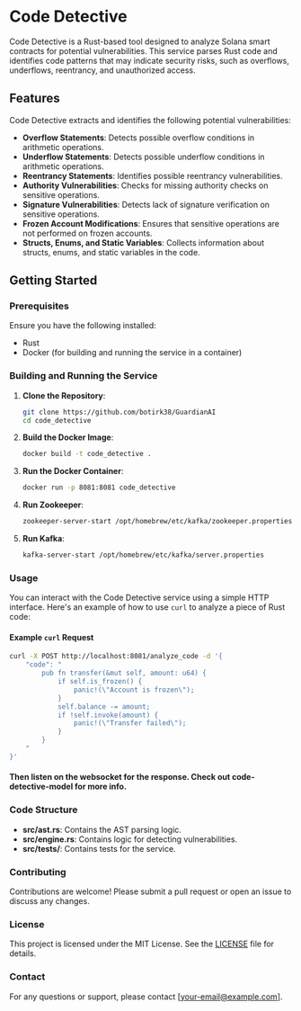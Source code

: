 
# Code Detective

Code Detective is a Rust-based tool designed to analyze Solana smart contracts for potential vulnerabilities. This service parses Rust code and identifies code patterns that may indicate security risks, such as overflows, underflows, reentrancy, and unauthorized access.

## Features

Code Detective extracts and identifies the following potential vulnerabilities:

- **Overflow Statements**: Detects possible overflow conditions in arithmetic operations.
- **Underflow Statements**: Detects possible underflow conditions in arithmetic operations.
- **Reentrancy Statements**: Identifies possible reentrancy vulnerabilities.
- **Authority Vulnerabilities**: Checks for missing authority checks on sensitive operations.
- **Signature Vulnerabilities**: Detects lack of signature verification on sensitive operations.
- **Frozen Account Modifications**: Ensures that sensitive operations are not performed on frozen accounts.
- **Structs, Enums, and Static Variables**: Collects information about structs, enums, and static variables in the code.

## Getting Started

### Prerequisites

Ensure you have the following installed:

- Rust
- Docker (for building and running the service in a container)

### Building and Running the Service

1. **Clone the Repository**:
    ```sh
    git clone https://github.com/botirk38/GuardianAI
    cd code_detective
    ```

2. **Build the Docker Image**:
    ```sh
    docker build -t code_detective .
    ```

3. **Run the Docker Container**:
    ```sh
    docker run -p 8081:8081 code_detective
    ```

4. **Run Zookeeper**:
    ```sh
    zookeeper-server-start /opt/homebrew/etc/kafka/zookeeper.properties
    ```

5. **Run Kafka**:
    ```sh
    kafka-server-start /opt/homebrew/etc/kafka/server.properties
    ```

### Usage

You can interact with the Code Detective service using a simple HTTP interface. Here's an example of how to use `curl` to analyze a piece of Rust code:

#### Example `curl` Request

```sh
curl -X POST http://localhost:8081/analyze_code -d '{
    "code": "
        pub fn transfer(&mut self, amount: u64) {
            if self.is_frozen() {
                panic!(\"Account is frozen\");
            }
            self.balance -= amount;
            if !self.invoke(amount) {
                panic!(\"Transfer failed\");
            }
        }
    "
}'
```

#### Then listen on the websocket for the response. Check out code-detective-model for more info.

### Code Structure

- **src/ast.rs**: Contains the AST parsing logic.
- **src/engine.rs**: Contains logic for detecting vulnerabilities.
- **src/tests/**: Contains tests for the service.

### Contributing

Contributions are welcome! Please submit a pull request or open an issue to discuss any changes.

### License

This project is licensed under the MIT License. See the [LICENSE](LICENSE) file for details.

### Contact

For any questions or support, please contact [your-email@example.com].


